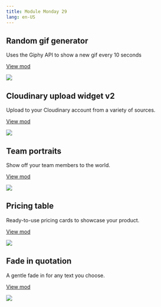 ```yaml
---
title: Module Monday 29
lang: en-US
---
```


## Random gif generator

Uses the Giphy API to show a new gif every 10 seconds

<a class="btn btn-sm" href="https://anymod.com/mod/raakda?v=20&h1=31&h2=32">View mod</a>

<a href="https://anymod.com/mod/raakda?v=20&h1=31&h2=32">
  <img src="https://res.cloudinary.com/component/image/upload/v1550949608/gif-generator_j8sqy1.gif"/>
</a>

## Cloudinary upload widget v2

Upload to your Cloudinary account from a variety of sources.

<a class="btn btn-sm" href="https://anymod.com/mod/nkklnn?h1=33&h2=34&v=20">View mod</a>

<a href="https://anymod.com/mod/nkklnn?h1=33&h2=34&v=20">
  <img src="https://res.cloudinary.com/component/image/upload/v1550945879/cloudinary_eicv0f.gif"/>
</a>

## Team portraits

Show off your team members to the world.

<a class="btn btn-sm" href="https://anymod.com/mod/allonr">View mod</a>

<a href="https://anymod.com/mod/allonr">
  <img src="https://res.cloudinary.com/component/image/upload/v1550951780/team_sh64vf.gif"/>
</a>

## Pricing table

Ready-to-use pricing cards to showcase your product.

<a class="btn btn-sm" href="https://anymod.com/mod/mlldod?v=20">View mod</a>

<a href="https://anymod.com/mod/mlldod?v=20">
  <img src="https://res.cloudinary.com/component/image/upload/v1550976091/screenshots/pricing.png"/>
</a>

## Fade in quotation

A gentle fade in for any text you choose.

<a class="btn btn-sm" href="https://anymod.com/mod/baaokd">View mod</a>

<a href="https://anymod.com/mod/baaokd">
  <img src="https://res.cloudinary.com/component/image/upload/v1550947127/quotation_wkc0nx.gif"/>
</a>
